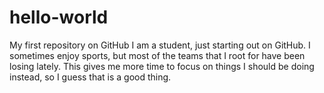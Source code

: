 # hello-world
My first repository on GitHub
I am a student, just starting out on GitHub.  I sometimes enjoy sports, but most of the teams that I root for have been losing lately. This gives me more time to focus on things I should be doing instead, so I guess that is a good thing.
